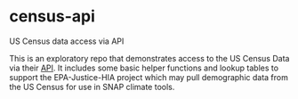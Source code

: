 # census-api
US Census data access via API

This is an exploratory repo that demonstrates access to the US Census Data via their [API](https://www.census.gov/data/developers/data-sets.html). It includes some basic helper functions and lookup tables to support the EPA-Justice-HIA project which may pull demographic data from the US Census for use in SNAP climate tools.
